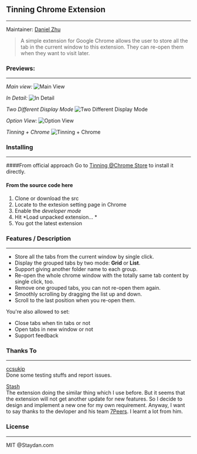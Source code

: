 ## Tinning Chrome Extension
---
Maintainer: [Daniel Zhu](https://github.com/DanielZhu)

> A simple extension for Google Chrome allows the user to store all the tab in the current window to this extension. They can re-open them when they want to visit later.

### Previews:
---

*Main view:*
![Main View](http://www.staydan.com/sweet/static/imgs/tinning/release_preview_1.png)

*In Detail:*
![In Detail](http://www.staydan.com/sweet/static/imgs/tinning/release_preview_2.png)

*Two Different Display Mode*
![Two Different Display Mode](http://www.staydan.com/sweet/static/imgs/tinning/release_preview_3.png)

*Option View:*
![Option View](http://www.staydan.com/sweet/static/imgs/tinning/release_preview_4.png)

*Tinning + Chrome*
![Tinning + Chrome](http://www.staydan.com/sweet/static/imgs/tinning/release_preview_5.png)

### Installing
---
####From official approach
Go to [Tinning @Chrome Store](https://chrome.google.com/webstore/detail/tinning/moemebbgcnbmdpnjiaijefhoahhikmec) to install it directly.

#### From the source code here
1. Clone or download the src
2. Locate to the extesion setting page in Chrome
3. Enable the *developer mode*
4. Hit *Load unpacked extension... *
5. You got the latest extension

### Features / Description
---
- Store all the tabs from the current window by single click.
- Display the grouped tabs by two mode: **Grid** or **List**.
- Support giving another folder name to each group.
- Re-open the whole chrome window with the totally same tab content by single click, too.
- Remove one grouped tabs, you can not re-open them again.
- Smoothly scrolling by dragging the list up and down.
- Scroll to the last position when you re-open them.

You're also allowed to set:

- Close tabs when tin tabs or not
- Open tabs in new window or not
- Support feedback

### Thanks To
---
[ccsukip](https://github.com/ccsukip)  
Done some testing stuffs and report issues.

[Stash](http://shenchao.im/2011/06/03/stash-coming-my-first-chrome-extensions/index.html)  
The extension doing the similar thing which I use before. But it seems that the extension will not get another update for new features. So I decide to design and implement a new one for my own requirement. 
Anyway, I want to say thanks to the devloper and his team [7Peers](http://www.7peers.com/). I learnt a lot from him.


### License
---
MIT @Staydan.com
